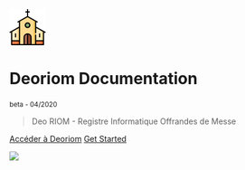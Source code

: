 ![logo](_media/church64.png)

# Deoriom Documentation 
<small>beta - 04/2020</small>

> Deo RIOM - Registre Informatique Offrandes de Messe

[Accéder à Deoriom](https://www.deoriom.fr)
[Get Started](#app)

<!-- background image -->
![](_media/bg.jpg)